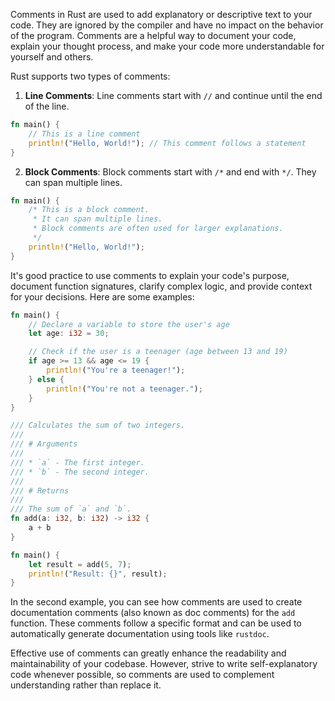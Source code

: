 Comments in Rust are used to add explanatory or descriptive text to your code. They are ignored by the compiler and have no impact on the behavior of the program. Comments are a helpful way to document your code, explain your thought process, and make your code more understandable for yourself and others.

Rust supports two types of comments:

1. **Line Comments**: Line comments start with `//` and continue until the end of the line.

```rust
fn main() {
    // This is a line comment
    println!("Hello, World!"); // This comment follows a statement
}
```

2. **Block Comments**: Block comments start with `/*` and end with `*/`. They can span multiple lines.

```rust
fn main() {
    /* This is a block comment.
     * It can span multiple lines.
     * Block comments are often used for larger explanations.
     */
    println!("Hello, World!");
}
```

It's good practice to use comments to explain your code's purpose, document function signatures, clarify complex logic, and provide context for your decisions. Here are some examples:

```rust
fn main() {
    // Declare a variable to store the user's age
    let age: i32 = 30;

    // Check if the user is a teenager (age between 13 and 19)
    if age >= 13 && age <= 19 {
        println!("You're a teenager!");
    } else {
        println!("You're not a teenager.");
    }
}
```

```rust
/// Calculates the sum of two integers.
///
/// # Arguments
///
/// * `a` - The first integer.
/// * `b` - The second integer.
///
/// # Returns
///
/// The sum of `a` and `b`.
fn add(a: i32, b: i32) -> i32 {
    a + b
}

fn main() {
    let result = add(5, 7);
    println!("Result: {}", result);
}
```

In the second example, you can see how comments are used to create documentation comments (also known as doc comments) for the `add` function. These comments follow a specific format and can be used to automatically generate documentation using tools like `rustdoc`.

Effective use of comments can greatly enhance the readability and maintainability of your codebase. However, strive to write self-explanatory code whenever possible, so comments are used to complement understanding rather than replace it.
